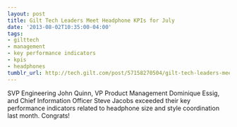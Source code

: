 ```yaml
---
layout: post
title: Gilt Tech Leaders Meet Headphone KPIs for July
date: '2013-08-02T10:35:00-04:00'
tags:
- gilttech
- management
- key performance indicators
- kpis
- headphones
tumblr_url: http://tech.gilt.com/post/57158270504/gilt-tech-leaders-meet-headphone-kpis-for-july
---
```


SVP Engineering John Quinn, VP Product Management Dominique Essig, and Chief Information Officer Steve Jacobs exceeded their key performance indicators related to headphone size and style coordination last month. Congrats!
